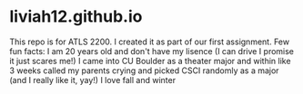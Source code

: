 # liviah12.github.io



This repo is for ATLS 2200. I created it as part of our first assignment.
Few fun facts:
I am 20 years old and don't have my lisence (I can drive I promise it just scares me!)
I came into CU Boulder as a theater major and within like 3 weeks called my parents crying and picked CSCI randomly as a major (and I really like it, yay!)
I love fall and winter